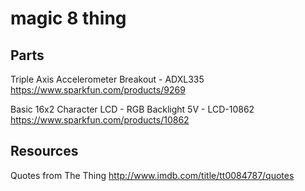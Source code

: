 # magic 8 thing


## Parts

Triple Axis Accelerometer Breakout - ADXL335
https://www.sparkfun.com/products/9269

Basic 16x2 Character LCD - RGB Backlight 5V - LCD-10862
https://www.sparkfun.com/products/10862

## Resources


Quotes from The Thing
http://www.imdb.com/title/tt0084787/quotes
